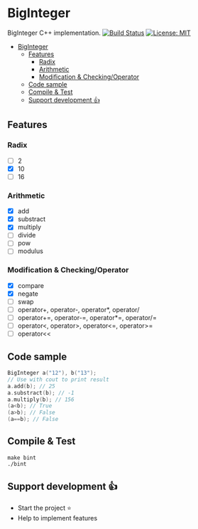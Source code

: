 # BigInteger
BigInteger C++ implementation. [![Build Status](https://travis-ci.org/thibDev/BigInteger.svg?branch=master)](https://travis-ci.org/thibDev/BigInteger) [![License: MIT](https://img.shields.io/badge/License-MIT-blue.svg)](https://opensource.org/licenses/MIT)

- [BigInteger](#biginteger)
    - [Features](#features)
        - [Radix](#radix)
        - [Arithmetic](#arithmetic)
        - [Modification & Checking/Operator](#modification--checkingoperator)
    - [Code sample](#code-sample)
    - [Compile & Test](#compile--test)
    - [Support development :+1:](#support-development-1)

## Features
### Radix

- [ ] 2
- [x] 10
- [ ] 16

### Arithmetic

- [x] add
- [x] substract
- [x] multiply
- [ ] divide
- [ ] pow
- [ ] modulus

### Modification & Checking/Operator

- [x] compare
- [x] negate
- [ ] swap
- [ ] operator+, operator-, operator*, operator/
- [ ] operator+=, operator-=, operator*=, operator/=
- [ ] operator<, operator>, operator<=, operator>=
- [ ] operator<<

## Code sample

```cpp
BigInteger a("12"), b("13");
// Use with cout to print result
a.add(b); // 25
a.substract(b); // -1
a.multiply(b); // 156
(a<b); // True
(a>b); // False
(a==b); // False
```

## Compile & Test

```shell
make bint
./bint
```

## Support development :+1:

- Start the project :star:
- Help to implement features
